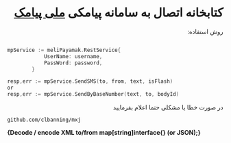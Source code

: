 <div dir="rtl">

# کتابخانه اتصال به سامانه پیامکی [ملی پیامک](https://www.melipayamak.com/) 

روش استفاده:

<div dir="ltr">

```go

mpService := meliPayamak.RestService{
			UserName: username,
			PassWord: password,
		}

resp,err := mpService.SendSMS(to, from, text, isFlash)
or
resp,err := mpService.SendByBaseNumber(text, to, bodyId)

```

</div>

در صورت خطا یا مشکلی حتما اعلام بفرمایید 

<div dir="ltr">

`github.com/clbanning/mxj`

**{Decode / encode XML to/from map[string]interface{} (or JSON);}**

</div>

</div>

